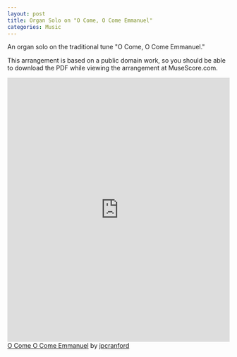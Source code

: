 ```yaml
---
layout: post
title: Organ Solo on "O Come, O Come Emmanuel"
categories: Music
---
```


An organ solo on the traditional tune "O Come, O Come Emmanuel."

This arrangement is based on a public domain work, so you should be able to download the PDF while viewing the arrangement at MuseScore.com.

<iframe width="100%" height="600" src="https://musescore.com/user/19506/scores/7322321/embed" frameborder="0" allowfullscreen allow="autoplay; fullscreen"></iframe>
<span><a href="https://musescore.com/user/19506/scores/7322321/s/AXluua" target="_blank">O Come O Come Emmanuel</a> by <a href="https://musescore.com/jpcranford">jpcranford</a></span>
